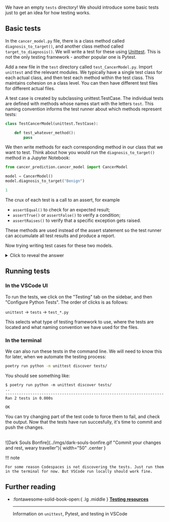 We have an empty `tests` directory! We should introduce some basic tests just to get an idea for how testing works.

## Basic tests
In the `cancer_model.py` file, there is a class method called `diagnosis_to_target()`, and another class method called `target_to_diagnosis()`. We will write a test for these using [Unittest](https://docs.python.org/3/library/unittest.html). This is not the only testing framework - another popular one is Pytest.

Add a new file in the `test` directory called `test_CancerModel.py`. Import `unittest` and the relevant modules. We typically have a single test class for each actual class, and then test each method within the test class. This maintains cohesion on a class level. You can then have different test files for different actual files.

A test case is created by subclassing unittest.TestCase. The individual tests are defined with methods whose names start with the letters `test`. This naming convention informs the test runner about which methods represent tests:
```python
class TestCancerModel(unittest.TestCase):

    def test_whatever_method():
        pass
```

We then write methods for each corresponding method in our class that we want to test. Think about how you would run the `diagnosis_to_target()` method in a Jupyter Notebook:
```python
from cancer_prediction.cancer_model import CancerModel

model = CancerModel()
model.diagnosis_to_target("Benign")

1
```

The crux of each test is a call to an assert, for example
- `assertEqual()` to check for an expected result;
- `assertTrue()` or `assertFalse()` to verify a condition;
- `assertRaises()` to verify that a specific exception gets raised.

These methods are used instead of the assert statement so the test runner can accumulate all test results and produce a report.

Now trying writing test cases for these two models.

<details>
<summary>Click to reveal the answer</summary>

```python
import unittest

from cancer_prediction.cancer_model import CancerModel


class TestCancerModel(unittest.TestCase):

    def test_diagnosis_to_target(self):
        model = CancerModel()
        diagnosis = 'Malignant'
        target = model.diagnosis_to_target(diagnosis)
        self.assertEqual(target, 0)

        diagnosis = 'Benign'
        target = model.diagnosis_to_target(diagnosis)
        self.assertEqual(target, 1)

    def test_target_to_diagnosis(self):
        model = CancerModel()
        target = 0
        diagnosis = model.target_to_diagnosis(target)
        self.assertEqual(diagnosis, 'Malignant')

        target = 1
        diagnosis = model.target_to_diagnosis(target)
        self.assertEqual(diagnosis, 'Benign')

if __name__ == '__main__':
    unittest.main()

```
</details> 

## Running tests
### In the VSCode UI
To run the tests, we click on the "Testing" tab on the sidebar, and then "Configure Python Tests". The order of clicks is as follows:

`unittest` -> `tests` -> `test_*.py`

This selects what type of testing framework to use, where the tests are located and what naming convention we have used for the files.

### In the terminal
We can also run these tests in the command line. We will need to know this for later, when we automate the testing process:
```bash
poetry run python -m unittest discover tests/
```

You should see something like:
```
$ poetry run python -m unittest discover tests/
..
----------------------------------------------------------------------
Ran 2 tests in 0.000s

OK
```

You can try changing part of the test code to force them to fail, and check the output. Now that the tests have run succesfully, it's time to commit and push the changes.

<br>
![Dark Souls Bonfire](../imgs/dark-souls-bonfire.gif "Commit your changes and rest, weary traveller"){ width="50" .center }
<br>

!!! note

    For some reason Codespaces is not discovering the tests. Just run them in the terminal for now. But VSCode run locally should work fine.

## Further reading
<div class="grid cards" markdown>

-   :fontawesome-solid-book-open:{ .lg .middle } [__Testing resources__](resources/references.md#testing)

    ---
    Information on `unittest`, Pytest, and testing in VSCode

</div>
